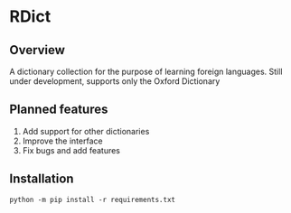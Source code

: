 # RDict

## Overview

A dictionary collection for the purpose of learning foreign languages. Still under development, supports only the Oxford Dictionary

## Planned features

1. Add support for other dictionaries
2. Improve the interface
3. Fix bugs and add features

## Installation

```shell
python -m pip install -r requirements.txt
```
